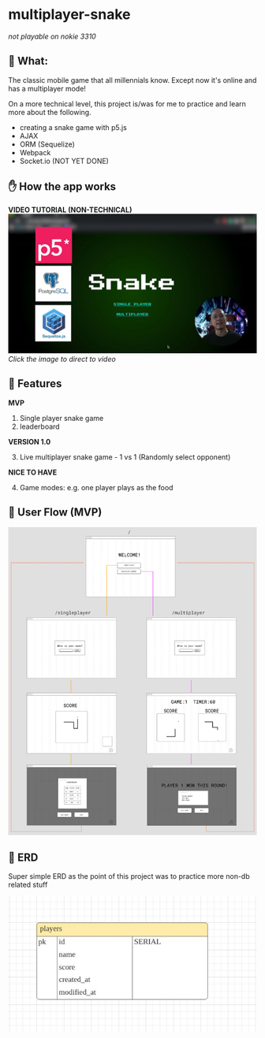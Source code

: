 # multiplayer-snake

_not playable on nokie 3310_

## 🐍 What:

The classic mobile game that all millennials know. Except now it's online and has a multiplayer mode!

On a more technical level, this project is/was for me to practice and learn more about the following.

- creating a snake game with p5.js
- AJAX
- ORM (Sequelize)
- Webpack
- Socket.io (NOT YET DONE)

## ✋ How the app works

**VIDEO TUTORIAL (NON-TECHNICAL)**
[![DemoVideo](/readme_images/snake_app_video_image.jpg)](https://youtu.be/Mdt3nHJNAow 'DemoVideo')
_Click the image to direct to video_

## 🌈 Features

**MVP**

1. Single player snake game
2. leaderboard

**VERSION 1.0**

3. Live multiplayer snake game - 1 vs 1 (Randomly select opponent)

**NICE TO HAVE**

4. Game modes: e.g. one player plays as the food

## 📱 User Flow (MVP)

![Image of user flow ](/readme_images/mp-snake-user-flow-diagram-mvp.jpg)

## 🧠 ERD

Super simple ERD as the point of this project was to practice more non-db related stuff

![Image of ERD](/readme_images/mp-snake-erd-mvp.jpg)
